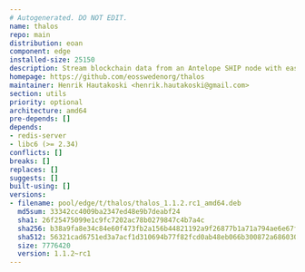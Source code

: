 ```yaml
---
# Autogenerated. DO NOT EDIT.
name: thalos
repo: main
distribution: eoan
component: edge
installed-size: 25150
description: Stream blockchain data from an Antelope SHIP node with ease.
homepage: https://github.com/eosswedenorg/thalos
maintainer: Henrik Hautakoski <henrik.hautakoski@gmail.com>
section: utils
priority: optional
architecture: amd64
pre-depends: []
depends:
- redis-server
- libc6 (>= 2.34)
conflicts: []
breaks: []
replaces: []
suggests: []
built-using: []
versions:
- filename: pool/edge/t/thalos/thalos_1.1.2.rc1_amd64.deb
  md5sum: 33342cc4009ba2347ed48e9b7deabf24
  sha1: 26f25475099e1c9fc7202ac78b0279847c4b7a4c
  sha256: b38a9fa8e34c84e60f473fb2a156b44821192a9f26877b1a71a794ae6e67f0f6
  sha512: 56321cad6751ed3a7acf1d310694b77f82fcd0ab48eb066b300872a686030542ca5bc5ceed54b2a4dde5b7698e1e16d9e0c5ea3a441d2f9b497c813f1475a878
  size: 7776420
  version: 1.1.2~rc1
---
```

